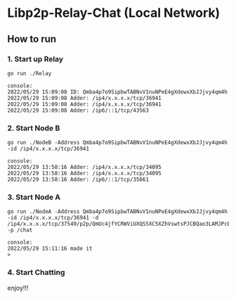 # Libp2p-Relay-Chat (Local Network)
## How to run

### 1. Start up Relay
```
go run ./Relay

console:
2022/05/29 15:09:08 ID: Qmba4p7o9SipbwTABNvV1nuNPeE4gXdewxXbJJjvy4qm4h
2022/05/29 15:09:08 Adder: /ip4/x.x.x.x/tcp/36941
2022/05/29 15:09:08 Adder: /ip4/x.x.x.x/tcp/36941
2022/05/29 15:09:08 Adder: /ip6/::1/tcp/43563
```

### 2. Start Node B
```
go run ./NodeB -Address Qmba4p7o9SipbwTABNvV1nuNPeE4gXdewxXbJJjvy4qm4h -id /ip4/x.x.x.x/tcp/36941

console:
2022/05/29 13:58:16 Adder: /ip4/x.x.x.x/tcp/34095
2022/05/29 13:58:16 Adder: /ip4/x.x.x.x/tcp/34095
2022/05/29 13:58:16 Adder: /ip6/::1/tcp/35661
```
### 3. Start Node A
```
go run ./NodeA -Address Qmba4p7o9SipbwTABNvV1nuNPeE4gXdewxXbJJjvy4qm4h -id /ip4/x.x.x.x/tcp/36941 -d /ip4/x.x.x.x/tcp/37549/p2p/QmUc4jfYCRWViUXQS5XC5XZhVswtsPJCBQao3LAMJPcBWX -p /chat

console:
2022/05/29 15:11:16 made it
> 

```

### 4. Start Chatting
enjoy!!!
